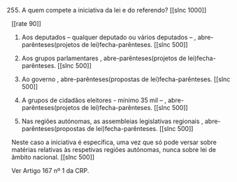 255. A quem compete a iniciativa da lei e do referendo?
[[slnc 1000]]

[[rate 90]]


1) Aos deputados – qualquer deputado ou vários deputados – , abre-parênteses(projetos de lei)fecha-parênteses.
[[slnc 500]]

2) Aos grupos parlamentares , abre-parênteses(projetos de lei)fecha-parênteses.
[[slnc 500]]

3) Ao governo , abre-parênteses(propostas de lei)fecha-parênteses.
[[slnc 500]]

4) A grupos de cidadãos eleitores - mínimo 35 mil – , abre-parênteses(projetos de lei)fecha-parênteses.
[[slnc 500]]

5) Nas regiões autónomas, as assembleias legislativas regionais , abre-parênteses(propostas de lei)fecha-parênteses.
[[slnc 500]]

Neste caso a iniciativa é específica, uma vez que só pode versar sobre matérias relativas às respetivas regiões autónomas, nunca sobre lei de âmbito nacional.
[[slnc 500]]

Ver Artigo 167 nº 1 da CRP.
